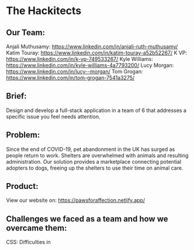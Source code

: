 # The Hackitects
## Our Team: 
 Anjali Muthusamy: https://www.linkedin.com/in/anjali-ruth-muthusamy/
 Katim Touray: https://www.linkedin.com/in/katim-touray-a52b52267/
 K VP: https://www.linkedin.com/in/k-vp-749533267/
 Kyle Williams: https://www.linkedin.com/in/kyle-williams-4a7793200/
 Lucy Morgan: https://www.linkedin.com/in/lucy--morgan/
 Tom Grogan: https://www.linkedin.com/in/tom-grogan-7541a3275/




## Brief: 
Design and develop a full-stack application in a team of 6 that addresses a specific issue you feel needs attention. 

## Problem:
Since the end of COVID-19, pet abandonment in the UK has surged as people return to work. Shelters are overwhelmed with animals and resulting administration. Our solution provides a marketplace connecting potential adopters to dogs, freeing up the shelters to use their time on animal care.


## Product: 
View our website on: https://pawsforaffection.netlify.app/

## Challenges we faced as a team and how we overcame them: 

CSS: Difficulties in
